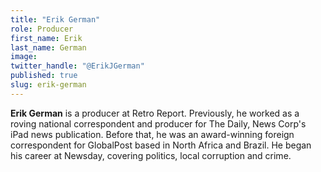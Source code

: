 ```yaml
---
title: "Erik German"
role: Producer
first_name: Erik
last_name: German
image:
twitter_handle: "@ErikJGerman"
published: true
slug: erik-german
---
```


**Erik German** is a producer at Retro Report. Previously, he worked as a roving national correspondent and producer for The Daily, News Corp's iPad news publication. Before that, he was an award-winning foreign correspondent for GlobalPost based in North Africa and Brazil. He began his career at Newsday, covering politics, local corruption and crime.

